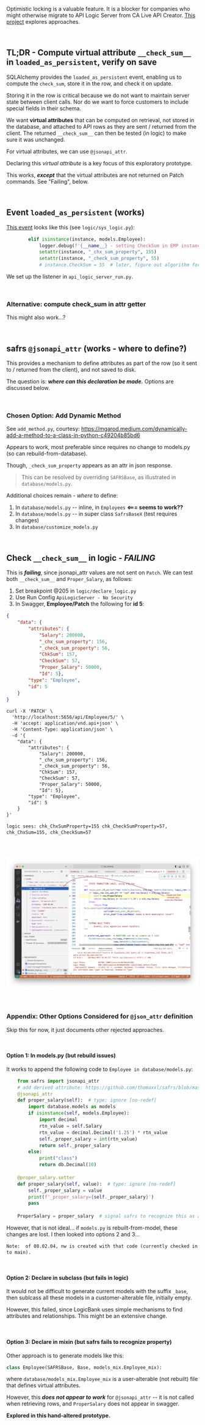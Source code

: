 Optimistic locking is a valuable feature.  It is a blocker for companies who might otherwise migrate to API Logic Server from CA Live API Creator.  [This project](https://github.com/valhuber/opt_locking) explores approaches. 

&nbsp;

## TL;DR - Compute virtual attribute `__check_sum__` in `loaded_as_persistent`, verify on save

SQLAlchemy provides the `loaded_as_persistent` event, enabling us to compute the `check_sum`, store it in the row, and check it on update.

Storing it in the row is critical because we do not want to maintain server state between client calls.  Nor do we want to force customers to include special fields in their schema.

We want **virtual attributes** that can be computed on retrieval, not stored in the database, and attached to API rows as they are sent / returned from the client.  The returned `__check_sum__` can then be tested (in logic) to make sure it was unchanged.

For virtual attributes, we can use `@jsonapi_attr`.

Declaring this *virtual attribute* is a key focus of this exploratory prototype.

This works, ***except*** that the virtual attributes are not returned on Patch commands.  See "Failing", below.

&nbsp;

## Event `loaded_as_persistent` (works)

[This event](https://docs.sqlalchemy.org/en/20/orm/events.html#sqlalchemy.orm.SessionEvents.loaded_as_persistent) looks like this (see `logic/sys_logic.py`):

```python
        elif isinstance(instance, models.Employee):
            logger.debug(f'{__name__} - setting CheckSum in EMP instance: {instance}')
            setattr(instance, "_chx_sum_property", 155)
            setattr(instance, "_check_sum_property", 55)
            # instance.CheckSum = 55  # later, figure out algorithm for this
```

We set up the listener in `api_logic_server_run.py`.

&nbsp;

### Alternative: compute __check_sum__ in attr getter

This might also work...?

&nbsp;

## safrs `@jsonapi_attr` (works - where to define?)

This provides a mechanism to define attributes as part of the row (so it sent to / returned from the client), and not saved to disk.  

The question is: ***where can this declaration be made.***  Options are discussed below.

&nbsp;

### Chosen Option: Add Dynamic Method

See `add_method.py`, courtesy: https://mgarod.medium.com/dynamically-add-a-method-to-a-class-in-python-c49204b85bd6

Appears to work, most preferable since requires no change to models.py (so can rebuild-from-database).

Though, `_check_sum_property` appears as an attr in json response.  

> This can be resolved by overriding `SAFRSBase`, as illustrated in `database/models.py`.

Additional choices remain - *where* to define:

1. In `database/models.py` -- inline, in `Employees` **<=== seems to work??**
2. In `database/models.py` -- in super class `SafrsBaseX` (test requires changes)
3. In `database/customize_models.py`

&nbsp;

## Check `__check_sum__` in logic - *FAILING*

This is ***failing***, since jsonapi_attr values are not sent on `Patch`.  We can test both `__check_sum__` and `Proper_Salary`, as follows:

1. Set breakpoint @205 in `logic/declare_logic.py`
2. Use Run Config `ApiLogicServer - No Security`
3. In Swagger, **Employee/Patch** the following for **id 5**:

```json
{
    "data": {
        "attributes": {
            "Salary": 200000,
            "_chx_sum_property": 156,
            "_check_sum_property": 56,
            "ChkSum": 157,
            "CheckSum": 57,
            "Proper_Salary": 50000,
            "Id": 5},
        "type": "Employee",
        "id": 5
    }
}
```
```curl
curl -X 'PATCH' \
  'http://localhost:5656/api/Employee/5/' \
  -H 'accept: application/vnd.api+json' \
  -H 'Content-Type: application/json' \
  -d '{
    "data": {
        "attributes": {
            "Salary": 200000,
            "_chx_sum_property": 156,
            "_check_sum_property": 56,
            "ChkSum": 157,
            "CheckSum": 57,
            "Proper_Salary": 50000,
            "Id": 5},
        "type": "Employee",
        "id": 5
    }
}'
```

```log
logic sees: chk_ChxSumProperty=155 chk_CheckSumProperty=57, chk_ChxSum=155, chk_CheckSum=57
```
&nbsp;

![No Virtual Attrs](images/patch_no_virtuals.png)
---

&nbsp;

### Appendix: Other Options Considered for `@json_attr` definition

Skip this for now, it just documents other rejected approaches.

&nbsp;

#### Option 1: In models.py (but rebuild issues)

It works to append the following code to `Employee in database/models.py`:

```python
    from safrs import jsonapi_attr
    # add derived attribute: https://github.com/thomaxxl/safrs/blob/master/examples/demo_pythonanywhere_com.py
    @jsonapi_attr
    def proper_salary(self):  # type: ignore [no-redef]
        import database.models as models
        if isinstance(self, models.Employee):
            import decimal
            rtn_value = self.Salary
            rtn_value = decimal.Decimal('1.25') * rtn_value
            self._proper_salary = int(rtn_value)
            return self._proper_salary
        else:
            print("class")
            return db.Decimal(10)

    @proper_salary.setter
    def proper_salary(self, value):  # type: ignore [no-redef]
        self._proper_salary = value
        print(f'_proper_salary={self._proper_salary}')
        pass

    ProperSalary = proper_salary  # signal safrs to recognize this as api-visible property
```

However, that is not ideal... if `models.py` is rebuilt-from-model, these changes are lost.  I then looked into options 2 and 3...


    Note:  of 08.02.04, nw is created with that code (currently checked in to main).

&nbsp;

#### Option 2: Declare in subclass (but fails in logic)

It would not be difficult to generate current models with the suffix `_base`, then sublcass all these models in a customer-alterable file, initially empty.  

However, this failed, since LogicBank uses simple mechanisms to find attributes and relationships.  This might be an extensive change.

&nbsp;

#### Option 3: Declare in mixin (but safrs fails to recognize property)

Other approach is to generate models like this:

```python
class Employee(SAFRSBase, Base, models_mix.Employee_mix):
```

where `database/models_mix.Employee_mix` is a user-alterable (not rebuilt) file that defines virtual attributes.  

However, this ***does not appear to work*** for `@jsonapi_attr` -- it is not called when retrieving rows, and `ProperSalary` does not appear in swagger.

**Explored in this hand-altered prototype.**
